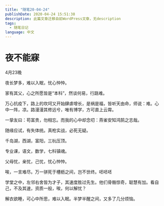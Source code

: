 ```yaml
---
title: "随笔20-04-24"
publishDate: 2020-04-24 15:51:38 
description: 此篇文章迁移自前WordPress文章，无description
tags:
  - 随笔日记
language: 中文
---
```


# 夜不能寐

4月23晚

夜长梦多，难以入眠，忧心忡忡。

家有其父，心之所愿皆是“本科”，然谈何易，行路难。

万心抗疫下，路上的坎坷又开始肆虐增长，是祸是福，皆听天由命，师说：难。心中一阵，凉。路漫漫其修远兮，唯有博学，方可直上云霄。

一挚友曰：苟富贵，勿相忘。而我的心中却念叨：燕雀安知鸿鹄之志哉。

随缘应试，有失体统。真枪实战，必死无疑。

千岛湖，西湖，富阳，三杭压顶。

专业课，语文，数学，七科镇魂。

父母忧，亲忧，己忧，忧心忡忡。

唉，一言难尽。万一骈死于槽枥之间，岂不世终。呸呸呸

学堂之中，左邻右舍皆为才子，其速度胜过先生。他们骨骼惊奇，聪慧有加。看自己，不及其速，资质一般，唉，何以解忧？

解衣欲睡，可心中所思，难以入眠。半梦半醒之间，又多了几分烦恼。
